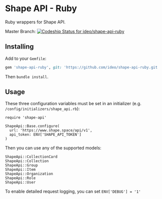 # Shape API - Ruby

Ruby wrappers for Shape API.

Master Branch: [![Codeship Status for ideo/shape-api-ruby](https://app.codeship.com/projects/632a7ff0-107e-0137-0b10-06e5032501dc/status?branch=master)](https://app.codeship.com/projects/327125)

## Installing

Add to your `Gemfile`:

```ruby
gem 'shape-api-ruby', git: 'https://github.com/ideo/shape-api-ruby.git'
```

Then `bundle install`.

## Usage

These three configuration variables must be set in an initializer (e.g. `/config/initializers/shape_api.rb`):

```
require 'shape-api'

ShapeApi::Base.configure(
  url: 'https://www.shape.space/api/v1',
  api_token: ENV['SHAPE_API_TOKEN']
)
```

Then you can use any of the supported models:

```
ShapeApi::CollectionCard
ShapeApi::Collection
ShapeApi::Group
ShapeApi::Item
ShapeApi::Organization
ShapeApi::Role
ShapeApi::User
```

To enable detailed request logging, you can set `ENV['DEBUG'] = '1'`
